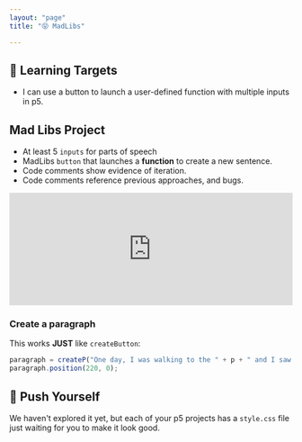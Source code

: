 ```yaml
---
layout: "page"
title: "😝 MadLibs"

---
```


## 🎯 Learning Targets
- I can use a button to launch a user-defined function with multiple inputs in p5.

## Mad Libs Project
- At least 5 `inputs` for parts of speech
- MadLibs `button` that launches a **function** to create a new sentence.
- Code comments show evidence of iteration.
- Code comments reference previous approaches, and bugs.

<iframe src="http://alpha.editor.p5js.org/embed/r1apMdu4e" height ="200px" width = "100%" frameborder="0"></iframe>

### Create a paragraph

This works **JUST** like `createButton`:

```js
paragraph = createP("One day, I was walking to the " + p + " and I saw a " + a + " " + n);
paragraph.position(220, 0);
```

## 📌 Push Yourself
We haven't explored it yet, but each of your p5 projects has a `style.css` file just waiting for you to make it look good.
